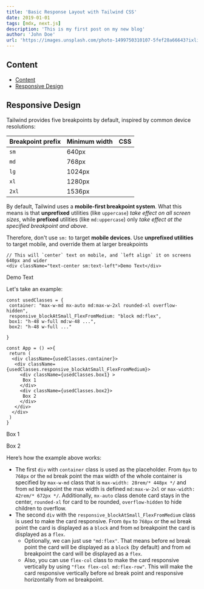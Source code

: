 ```yaml
---
title: 'Basic Response Layout with Tailwind CSS'
date: 2019-01-01
tags: [mdx, next.js]
description: 'This is my first post on my new blog'
author: 'John Doe'
url: 'https://images.unsplash.com/photo-1499750310107-5fef28a66643?ixlib=rb-1.2.1&ixid=MnwxMjA3fDB8MHxwaG90by1wYWdlfHx8fGVufDB8fHx8&auto=format&fit=crop&w=870&q=80'
---
```



<Container>

## Content

- [Content](#content)
- [Responsive Design](#responsive-design)

## Responsive Design

Tailwind provides five breakpoints by default, inspired by common device resolutions:


| Breakpoint prefix | Minimum width | CSS |
| ----------------- | ------------- | --- |
| `sm`              | 640px         |     |
| `md`              | 768px         |     |
| `lg`              | 1024px        |     |
| `xl`              | 1280px        |     |
| `2xl`             | 1536px        |     |




By default, Tailwind uses a **mobile-first breakpoint system**. What this means is that **unprefixed** utilities (like `uppercase`) *take effect on all screen sizes*, while **prefixed** utilities (like `md:uppercase`) only *take effect at the specified breakpoint and above*.

Therefore, don't use `sm:` to target **mobile devices**. Use **unprefixed utilities** to target mobile, and override them at larger breakpoints

```tsx
// This will `center` text on mobile, and `left align` it on screens 640px and wider
<div className="text-center sm:text-left">Demo Text</div>
```

</Container>

<CodeOutput>

 <div className="text-center sm:text-left text-white">Demo Text</div>

</CodeOutput>

<Container>

Let's take an example:

```tsx highlight_lines={[3,12]}
const usedClasses = {
 container: "max-w-md mx-auto md:max-w-2xl rounded-xl overflow-hidden",
 responsive_blockAtSmall_FlexFromMedium: "block md:flex",
 box1: "h-48 w-full md:w-48 ...",
 box2: "h-48 w-full ..."

}

const App = () =>{
 return (
  <div className={usedClasses.container}>
   <div className={usedClasses.responsive_blockAtSmall_FlexFromMedium}>
     <div className={usedClasses.box1} >
      Box 1
     </div>
     <div className={usedClasses.box2}>
      Box 2
     </div>
   </div>
  </div>
 )
}
```

</Container>

<CodeOutput>
<div className="max-w-md md:max-w-2xl mx-auto rounded-xl overflow-hidden">
  <div className="flex flex-col md:flex-row">
    <div className="h-48 w-full md:w-48 bg-indigo-800 " >
     <p className="text-white">Box 1</p>
    </div>
    <div className="h-48 w-full  bg-teal-600">
     <p className="text-white">Box 2</p>
    </div>
  </div>
</div>
</CodeOutput>

<Container>

Here’s how the example above works:

- The first `div` with `container` class is used as the placeholder. From `0px` to `768px` or the `md` break point the max width of the whole container is specified by `max-w-md` class that is `max-width: 28rem/* 448px */` and from `md` breakpoint the max width is defined `md:max-w-2xl` or `max-width: 42rem/* 672px */`. Additionally, `mx-auto` class denote card stays in the center, `rounded-xl` for card to be rounded, `overflow-hidden` to hide children to overflow.
- The second `div` with the `responsive_blockAtSmall_FlexFromMedium` class is used to make the card responsive. From `0px` to `768px` or the `md` break point the card is displayed as a `block` and from `md` breakpoint the card is displayed as a `flex`.
  - Optionally, we can just use `"md:flex"`. That means before `md` break point the card will be displayed as a `block` (by default) and from `md` breakpoint the card will be displayed as a `flex`.
  - Also, you can use `flex-col` class to make the card responsive vertically by using `"flex flex-col md:flex-row"`. This will make the card responsive vertically before `md` break point and responsive horizontally from `md` breakpoint.

</Container>
